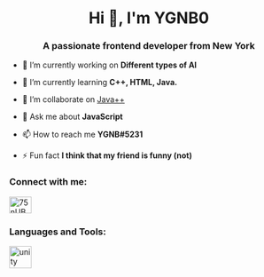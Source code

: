 <h1 align="center">Hi 👋, I'm YGNB0</h1>
<h3 align="center">A passionate frontend developer from New York</h3>

- 🔭 I’m currently working on **Different types of AI**

- 🌱 I’m currently learning **C++, HTML, Java.**

- 👯 I’m collaborate on [Java++](https://github.com/sussygamedeveloper/JavaEditionPlusPlus)

- 💬 Ask me about **JavaScript**

- 📫 How to reach me **YGNB#5231**

- ⚡ Fun fact **I think that my friend is funny (not)**

<h3 align="left">Connect with me:</h3>
<p align="left">
<a href="https://discord.gg/75nUBZhBpK" target="blank"><img align="center" src="https://raw.githubusercontent.com/rahuldkjain/github-profile-readme-generator/master/src/images/icons/Social/discord.svg" alt="75nUBZhBpK" height="30" width="40" /></a>
</p>

<h3 align="left">Languages and Tools:</h3>
<p align="left"> <a href="https://unity.com/" target="_blank" rel="noreferrer"> <img src="https://www.vectorlogo.zone/logos/unity3d/unity3d-icon.svg" alt="unity" width="40" height="40"/> </a> </p>

